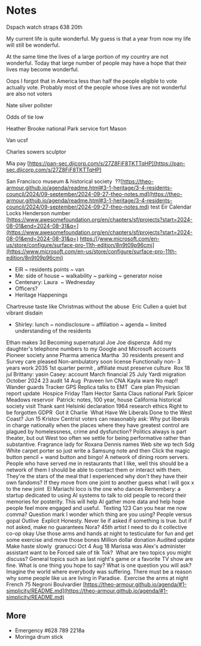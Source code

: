 # Notes

  

Dspach watch straps 638 20th

My current life is quite wonderful. My guess is that a year from now my life will still be wonderful. 

At the same time the lives of a large portion of my country are not wonderful. Today that large number of people may have a hope that their lives may become wonderful. 

Oops I forgot that in America less than half the people eligible to vote actually vote. Probably most of the people whose lives are not wonderful are also not voters 

Nate silver pollster

Odds of tie low

Heather Brooke national Park service fort Mason

Van ucsf

Charles sowers sculptor 

Mia pay [https://pan-sec.djicorp.com/s/27Z8FiF8TKTTqHP](https://pan-sec.djicorp.com/s/27Z8FiF8TKTTqHP)

San Francisco museum & historical society  ??[https://theo-armour.github.io/agenda/readme.html#3-1-heritage/3-4-residents-council/2024/09-september/2024-09-27-theo-notes.md](https://theo-armour.github.io/agenda/readme.html#3-1-heritage/3-4-residents-council/2024/09-september/2024-09-27-theo-notes.md) test Eir Calendar Locks Henderson number  [https://www.awesomefoundation.org/en/chapters/sf/projects?start=2024-08-01&end=2024-08-31&q=](https://www.awesomefoundation.org/en/chapters/sf/projects?start=2024-08-01&end=2024-08-31&q=) [https:/](https://www.microsoft.com/en-us/store/configure/surface-pro-11th-edition/8n9t09p96cmj)[/www.microsoft.com/en-us/store/configure/surface-pro-11th-edition/8n9t09p96cmj](https://www.microsoft.com/en-us/store/configure/surface-pro-11th-edition/8n9t09p96cmj)

* EIR ~ residents points ~ van
* Me: side of house ~ walkability ~ parking ~ generator noise
* Centenary: Laura  ~ Wednesday
* Officers?
* Heritage Happenings

Chartreuse taste like Christmas without the abuse  Eric Cullen a quiet but vibrant disdain 

* Shirley: lunch ~ nondisclosure ~ affiliation ~ agenda ~ limited understanding of the residents

Ethan makes 3d Becoming supernatural Joe Joe dispenza  Add my daughter's telephone numbers to my Google and Microsoft accounts  Pioneer society anne Pharma america Martha  30 residents present and Survey care pleased Non-ambulatory soon license Functionally non- 3 years work 2035 1st quarter permit , affiliate must preserve culture  Rox 18 jul Brittany: yasin Casey: account March financial 25 July Yardi migration October 2024 23 audit 14 Aug  Praveen lvn CNA Kayla ware No map!! Wander guards Tracker GPS Replica talks to EMT  Care plan Physician report update  Hospice Friday 11am Hector Santa Claus national Park Spicer Meadows reservoir  Patrick: notes, 100 year, house California historical society visit Thank sant Helsinki declaration 1964 research ethics Right to be forgotten GDPR  Got it Charlie  What Have We Liberals Done to the West Coast? Jun 15 Kristov Centrist voters can reasonably ask: Why put liberals in charge nationally when the places where they have greatest control are plagued by homelessness, crime and dysfunction? Politics always is part theater, but out West too often we settle for being performative rather than substantive. Fragrance lady for Roxana Dennis names Web site wp tech Sdg White carpet porter so just write a Samsung note and then Click the magic button pencil + wand button and bingo! A network of dining room servers. People who have served me in restaurants that I like, well this should be a network of them I should be able to contact them or interact with them. They're the stars of the meal that I experienced why don't they have their own fandoms? If they move from one joint to another guess what I will gox x to the new joint  El Mariachi loco is the one who dances Remembery: a startup dedicated to using AI systems to talk to old people to record their memories for posterity. This will help AI gather more data and help hope people feel more engaged and useful.  Texting 123 Can you hear me now comma? Question mark I wonder which thing are you using? People versus gopal Outlive  Explicit Honesty. Never lie if asked if something is true. but if not asked, make no guarantees Nora? 45th artist I need to do it collective co-op okay Use those arms and hands at night to testiculate for fun and get some exercise and move those bones Million dollar donation Audited update Make haste slowly  granucci Oct 4 Aug 18 Marissa was Alex's administer assistant want to be Forced sale of tik Tok?  What are two topics you might discuss? General topics such as last night's game or a favorite TV show are fine. What is one thing you hope to say? What is one question you will ask? Imagine the world where everybody was suffering. There must be a reason why some people like us are living in Paradise.  Exercise the arms at night French 75 Negroni Boulvardier [https://theo-armour.github.io/agenda/#1-simplicity/README.md](https://theo-armour.github.io/agenda/#1-simplicity/README.md)

## More

* Emergency #628 789 2218a
* Moringa drum stick
